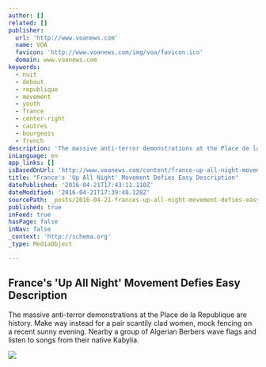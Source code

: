 ```yaml
---
author: []
related: []
publisher:
  url: 'http://www.voanews.com'
  name: VOA
  favicon: 'http://www.voanews.com/img/voa/favicon.ico'
  domain: www.voanews.com
keywords:
  - nuit
  - debout
  - republique
  - movement
  - youth
  - france
  - center-right
  - cautres
  - bourgeois
  - french
description: 'The massive anti-terror demonstrations at the Place de la Republique are history. Make way instead for a pair scantily clad women, mock fencing on a recent sunny evening. Nearby a group of Algerian Berbers wave flags and listen to songs from their native Kabylia.'
inLanguage: en
app_links: []
isBasedOnUrl: 'http://www.voanews.com/content/france-up-all-night-movement/3295457.html'
title: "France's 'Up All Night' Movement Defies Easy Description"
datePublished: '2016-04-21T17:43:11.110Z'
dateModified: '2016-04-21T17:39:48.128Z'
sourcePath: _posts/2016-04-21-frances-up-all-night-movement-defies-easy-description.md
published: true
inFeed: true
hasPage: false
inNav: false
_context: 'http://schema.org'
_type: MediaObject

---
```

<article style=""><h1>France's 'Up All Night' Movement Defies Easy Description</h1><p>The massive anti-terror demonstrations at the Place de la Republique are history. Make way instead for a pair scantily clad women, mock fencing on a recent sunny evening. Nearby a group of Algerian Berbers wave flags and listen to songs from their native Kabylia.</p><img src="http://gdb.voanews.com/140AC051-E188-4B98-AB84-36FD1286D14A_mw1024_mh1024_s.jpg" /></article>